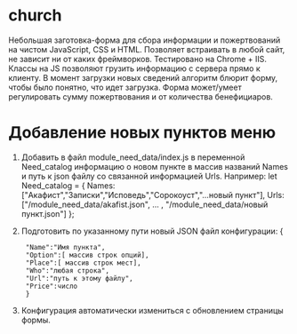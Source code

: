 # church
Небольшая заготовка-форма для сбора информации и пожертвований на чистом JavaScript, CSS и HTML.
Позволяет встраивать в любой сайт, не зависит ни от каких фреймворков.
Тестировано на Chrome + IIS.
Классы на JS позволяют грузить информацию с сервера прямо к клиенту. 
В момент загрузки новых сведений алгоритм блюрит форму, чтобы было понятно, что идет загрузка.
Форма может/умеет регулировать сумму пожертвования и от количества бенефициаров.

# Добавление новых пунктов меню
1. Добавить в файл module_need_data/index.js в переменной Need_catalog информацию о новом пункте в массив названий Names и путь к json файлу со связанной информацией Urls.
Например:
        let Need_catalog  =
        {
        Names:["Акафист","Записки","Исповедь","Сорокоуст","...новый пункт"],
        Urls:["/module_need_data/akafist.json",
        ... , "/module_need_data/новый пункт.json"]
        };

2. Подготовить по указанному пути новый JSON файл конфигурации:
        {
   
        "Name":"Имя пункта",
        "Option":[ массив строк опций],
        "Place":[ массив строк мест],
        "Who":"любая строка",
        "Url":"путь к этому файлу",
        "Price":число
        }
4. Конфигурация автоматически измениться с обновлением страницы формы.
